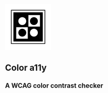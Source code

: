 ![Logo](/public/img/icons/apple-touch-icon-152x152.png?raw=true)

# Color a11y
## A WCAG color contrast checker
